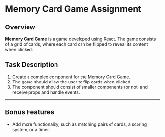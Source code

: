 # Memory Card Game Assignment

## Overview

**Memory Card Game** is a game developed using React. The game consists of a grid of cards, where each card can be flipped to reveal its content when clicked.

## Task Description

1. Create a complex component for the Memory Card Game.
2. The game should allow the user to flip cards when clicked.
3. The component should consist of smaller components (or not) and receive props and handle events.
---

## Bonus Features

- Add more functionality, such as matching pairs of cards, a scoring system, or a timer.